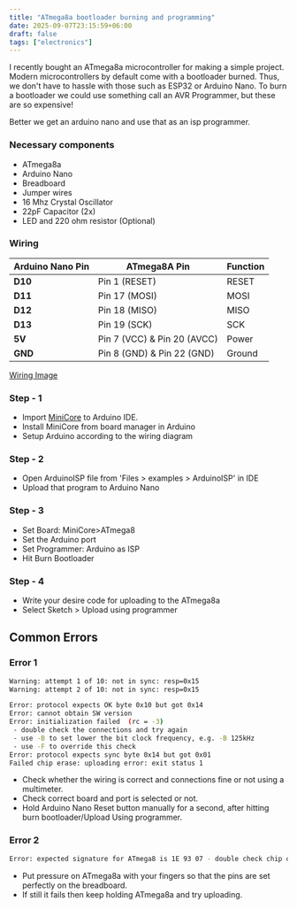 ```yaml
---
title: "ATmega8a bootloader burning and programming"
date: 2025-09-07T23:15:59+06:00
draft: false
tags: ["electronics"]
---
```


I recently bought an ATmega8a microcontroller for making a simple project. Modern microcontrollers by default come with a bootloader burned. Thus, we don't have to hassle with those such as ESP32 or Arduino Nano. To burn a bootloader we could use something call an AVR Programmer, but these are so expensive!

Better we get an arduino nano and use that as an isp programmer.

### Necessary components
- ATmega8a
- Arduino Nano
- Breadboard
- Jumper wires
- 16 Mhz Crystal Oscillator
- 22pF Capacitor (2x)
- LED and 220 ohm resistor (Optional)

### Wiring

| **Arduino Nano Pin** | **ATmega8A Pin**            | **Function** |
| -------------------- | --------------------------- | ------------ |
| **D10**              | Pin 1 (RESET)               | RESET        |
| **D11**              | Pin 17 (MOSI)               | MOSI         |
| **D12**              | Pin 18 (MISO)               | MISO         |
| **D13**              | Pin 19 (SCK)                | SCK          |
| **5V**               | Pin 7 (VCC) & Pin 20 (AVCC) | Power        |
| **GND**              | Pin 8 (GND) & Pin 22 (GND)  | Ground       |


[Wiring Image](/images/posts/sept-25/atmega8a-burn-bootloader/wiring_diagram.jpeg)

### Step - 1
- Import [MiniCore](https://github.com/MCUdude/MiniCore) to Arduino IDE.
- Install MiniCore from board manager in Arduino
- Setup Arduino according to the wiring diagram

### Step - 2
- Open ArduinoISP file from 'Files > examples > ArduinoISP' in IDE
- Upload that program to Arduino Nano

### Step - 3
- Set Board: MiniCore>ATmega8
- Set the Arduino port
- Set Programmer: Arduino as ISP
- Hit Burn Bootloader

### Step - 4
- Write your desire code for uploading to the ATmega8a
- Select Sketch > Upload using programmer

## Common Errors
### Error 1
```bash
Warning: attempt 1 of 10: not in sync: resp=0x15
Warning: attempt 2 of 10: not in sync: resp=0x15

Error: protocol expects OK byte 0x10 but got 0x14
Error: cannot obtain SW version
Error: initialization failed  (rc = -3)
 - double check the connections and try again
 - use -B to set lower the bit clock frequency, e.g. -B 125kHz
 - use -F to override this check
Error: protocol expects sync byte 0x14 but got 0x01
Failed chip erase: uploading error: exit status 1
```

- Check whether the wiring is correct and connections fine or not using a multimeter.
- Check correct board and port is selected or not.
- Hold Arduino Nano Reset button manually for a second, after hitting burn bootloader/Upload Using programmer.

### Error 2
```bash
Error: expected signature for ATmega8 is 1E 93 07 - double check chip or use -F to carry on regardless Failed programming: uploading error: exit status 1
```

- Put pressure on ATmega8a with your fingers so that the pins are set perfectly on the breadboard.
- If still it fails then keep holding ATmega8a and try uploading.  
